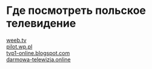 # Где посмотреть польское телевидение

[weeb.tv](http://weeb.tv/channels)  
[pilot.wp.pl](https://pilot.wp.pl/tv)  
[tvp1-online.blogspot.com](http://tvp1-online.blogspot.com/)  
[darmowa-telewizja.online](http://darmowa-telewizja.online/)  